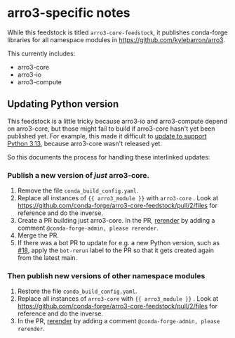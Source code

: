 
# arro3-specific notes

While this feedstock is titled `arro3-core-feedstock`, it publishes conda-forge libraries for all namespace modules in <https://github.com/kylebarron/arro3>.

This currently includes:

- arro3-core
- arro3-io
- arro3-compute

## Updating Python version

This feedstock is a little tricky because arro3-io and arro3-compute depend on arro3-core, but those might fail to build if arro3-core hasn't yet been published yet. For example, this made it difficult to [update to support Python 3.13](https://github.com/conda-forge/arro3-core-feedstock/pull/18), because arro3-core wasn't released yet.

So this documents the process for handling these interlinked updates:

### Publish a new version of _just_ arro3-core.

1. Remove the file `conda_build_config.yaml`.
2. Replace all instances of `{{ arro3_module }}` with `arro3-core` . Look at https://github.com/conda-forge/arro3-core-feedstock/pull/2/files for reference and do the inverse.
3. Create a PR building just arro3-core. In the PR, [rerender](https://conda-forge.org/docs/maintainer/updating_pkgs/#rerendering-feedstocks) by adding a comment `@conda-forge-admin, please rerender`.
4. Merge the PR.
5. If there was a bot PR to update for e.g. a new Python version, such as [#18](https://github.com/conda-forge/arro3-core-feedstock/pull/18), apply the `bot-rerun` label to the PR so that it gets created again from the latest main.

### Then publish new versions of other namespace modules

1. Restore the file `conda_build_config.yaml`.
2. Replace all instances of `arro3-core` with `{{ arro3_module }}` . Look at https://github.com/conda-forge/arro3-core-feedstock/pull/2/files for reference and do the inverse.
3. In the PR, [rerender](https://conda-forge.org/docs/maintainer/updating_pkgs/#rerendering-feedstocks) by adding a comment `@conda-forge-admin, please rerender`.
